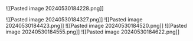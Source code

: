 ![[Pasted image 20240530184228.png]]

![[Pasted image 20240530184327.png]]
![[Pasted image 20240530184423.png]]
![[Pasted image 20240530184520.png]]
![[Pasted image 20240530184555.png]]
![[Pasted image 20240530184622.png]]
